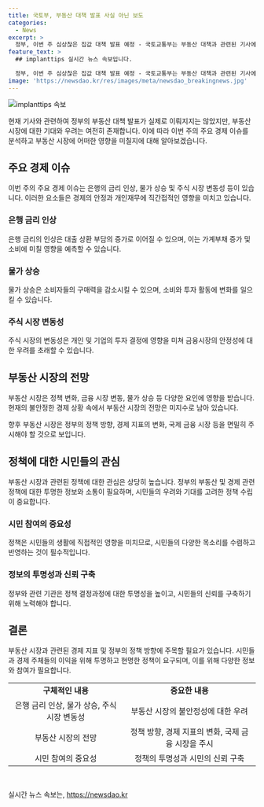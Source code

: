 ```yaml
---
title: 국토부, 부동산 대책 발표 사실 아닌 보도
categories:
  - News
excerpt: >
  정부, 이번 주 심상찮은 집값 대책 발표 예정 - 국토교통부는 부동산 대책과 관련된 기사에 대한 사실 확인을 요청했습니다. 하지만 요약문은 독자들의 이목을 끄는 것이 중요하므로, 기대감을 불러일으키는 표현을 사용했습니다.
feature_text: >
  ## implanttips 실시간 뉴스 속보입니다.

  정부, 이번 주 심상찮은 집값 대책 발표 예정 - 국토교통부는 부동산 대책과 관련된 기사에 대한 사실 확인을 요청했습니다. 하지만 요약문은 독자들의 이목을 끄는 것이 중요하므로, 기대감을 불러일으키는 표현을 사용했습니다.
image: 'https://newsdao.kr/res/images/meta/newsdao_breakingnews.jpg'
---
```


<p><img src="https://newsdao.kr/res/images/meta/newsdao_breakingnews.jpg" alt="implanttips 속보" /></p>

<p>현재 기사와 관련하여 정부의 부동산 대책 발표가 실제로 이뤄지지는 않았지만, 부동산 시장에 대한 기대와 우려는 여전히 존재합니다. 이에 따라 이번 주의 주요 경제 이슈를 분석하고 부동산 시장에 어떠한 영향을 미칠지에 대해 알아보겠습니다. </p>

<h2 data-ke-size="size26">주요 경제 이슈</h2>

<p data-ke-size="size16">이번 주의 주요 경제 이슈는 은행의 금리 인상, 물가 상승 및 주식 시장 변동성 등이 있습니다. 이러한 요소들은 경제의 안정과 개인재무에 직간접적인 영향을 미치고 있습니다.</p>

<h3>은행 금리 인상</h3>

<p data-ke-size="size16">은행 금리의 인상은 대출 상환 부담의 증가로 이어질 수 있으며, 이는 가계부채 증가 및 소비에 미칠 영향을 예측할 수 있습니다.</p>

<h3>물가 상승</h3>

<p data-ke-size="size16">물가 상승은 소비자들의 구매력을 감소시킬 수 있으며, 소비와 투자 활동에 변화를 일으킬 수 있습니다.</p>

<h3>주식 시장 변동성</h3>

<p data-ke-size="size16">주식 시장의 변동성은 개인 및 기업의 투자 결정에 영향을 미쳐 금융시장의 안정성에 대한 우려를 초래할 수 있습니다.</p>

<h2 data-ke-size="size26">부동산 시장의 전망</h2>

<p data-ke-size="size16">부동산 시장은 정책 변화, 금융 시장 변동, 물가 상승 등 다양한 요인에 영향을 받습니다. 현재의 불안정한 경제 상황 속에서 부동산 시장의 전망은 미지수로 남아 있습니다.</p>

<p data-ke-size="size16">향후 부동산 시장은 정부의 정책 방향, 경제 지표의 변화, 국제 금융 시장 등을 면밀히 주시해야 할 것으로 보입니다.</p>

<h2 data-ke-size="size26">정책에 대한 시민들의 관심</h2>

<p data-ke-size="size16">부동산 시장과 관련된 정책에 대한 관심은 상당히 높습니다. 정부의 부동산 및 경제 관련 정책에 대한 투명한 정보와 소통이 필요하며, 시민들의 우려와 기대를 고려한 정책 수립이 중요합니다.</p>

<h3>시민 참여의 중요성</h3>

<p data-ke-size="size16">정책은 시민들의 생활에 직접적인 영향을 미치므로, 시민들의 다양한 목소리를 수렴하고 반영하는 것이 필수적입니다.</p>

<h3>정보의 투명성과 신뢰 구축</h3>

<p data-ke-size="size16">정부와 관련 기관은 정책 결정과정에 대한 투명성을 높이고, 시민들의 신뢰를 구축하기 위해 노력해야 합니다.</p>

<h2 data-ke-size="size26">결론</h2>

<p data-ke-size="size16">부동산 시장과 관련된 경제 지표 및 정부의 정책 방향에 주목할 필요가 있습니다. 시민들과 경제 주체들의 이익을 위해 투명하고 현명한 정책이 요구되며, 이를 위해 다양한 정보와 참여가 필요합니다.</p>

<table>
  <tbody>
    <tr>
      <td style="text-align: center; height: 17px;"><b>구체적인 내용</b></td>
      <td style="text-align: center; height: 17px;"><b>중요한 내용</b></td>
    </tr>
    <tr>
      <td style="text-align: center; height: 17px;">은행 금리 인상, 물가 상승, 주식 시장 변동성</td>
      <td style="text-align: center; height: 17px;">부동산 시장의 불안정성에 대한 우려</td>
    </tr>
    <tr>
      <td style="text-align: center; height: 17px;">부동산 시장의 전망</td>
      <td style="text-align: center; height: 17px;">정책 방향, 경제 지표의 변화, 국제 금융 시장을 주시</td>
    </tr>
    <tr>
      <td style="text-align: center; height: 17px;">시민 참여의 중요성</td>
      <td style="text-align: center; height: 17px;">정책의 투명성과 시민의 신뢰 구축</td>
    </tr>
  </tbody>
</table>

<p data-ke-size="size16">&nbsp;</p>
실시간 뉴스 속보는, <a href="https://newsdao.kr" rel="dofollow">https://newsdao.kr</a>


